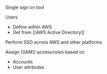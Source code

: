 
Single sign on tool

Users
- Define within AWS
- Get from [[AWS Active Directory]]

Perform SSO across AWS and other platforms

Assign [[IAM]] access/roles based on
- Accounts
- User attributes

